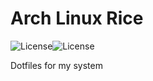 # Arch Linux Rice

<div style="display: flex;">
  <img src="https://img.shields.io/github/license/crckhd/dots?color=%23F5E0DC&label=L&style=for-the-badge" align="center" alt="License">
  <img src="https://img.shields.io/github/forks/crckhd/dots?color=%23DDB6F2&label=F&style=for-the-badge" align="center" alt="License">
</div>


Dotfiles for my system
<img src="https://raw.githubusercontent.com/crckhd/dots/main/girly/screen.png" alt=""/>
